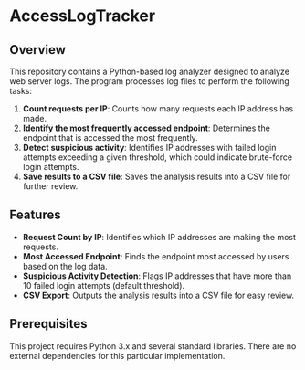 # AccessLogTracker

## Overview

This repository contains a Python-based log analyzer designed to analyze web server logs. The program processes log files to perform the following tasks:

1. **Count requests per IP**: Counts how many requests each IP address has made.
2. **Identify the most frequently accessed endpoint**: Determines the endpoint that is accessed the most frequently.
3. **Detect suspicious activity**: Identifies IP addresses with failed login attempts exceeding a given threshold, which could indicate brute-force login attempts.
4. **Save results to a CSV file**: Saves the analysis results into a CSV file for further review.

## Features

- **Request Count by IP**: Identifies which IP addresses are making the most requests.
- **Most Accessed Endpoint**: Finds the endpoint most accessed by users based on the log data.
- **Suspicious Activity Detection**: Flags IP addresses that have more than 10 failed login attempts (default threshold).
- **CSV Export**: Outputs the analysis results into a CSV file for easy review.

## Prerequisites

This project requires Python 3.x and several standard libraries. There are no external dependencies for this particular implementation.


